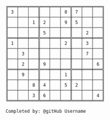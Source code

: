 
    ╔═══╤═══╤═══╦═══╤═══╤═══╦═══╤═══╤═══╗
    ║ 3 │   │   ║   │   │ 8 ║ 7 │   │   ║
    ╟───┼───┼───╫───┼───┼───╫───┼───┼───╢
    ║   │   │ 1 ║ 2 │   │ 9 ║ 5 │   │   ║
    ╟───┼───┼───╫───┼───┼───╫───┼───┼───╢
    ║   │   │   ║ 5 │   │   ║   │ 2 │   ║
    ╠═══╪═══╪═══╬═══╪═══╪═══╬═══╪═══╪═══╣
    ║ 1 │   │   ║   │   │ 2 ║   │ 3 │   ║
    ╟───┼───┼───╫───┼───┼───╫───┼───┼───╢
    ║   │ 3 │   ║   │   │   ║   │ 7 │   ║
    ╟───┼───┼───╫───┼───┼───╫───┼───┼───╢
    ║   │ 2 │   ║ 9 │   │   ║   │   │ 6 ║
    ╠═══╪═══╪═══╬═══╪═══╪═══╬═══╪═══╪═══╣
    ║   │ 9 │   ║   │   │ 1 ║   │   │   ║
    ╟───┼───┼───╫───┼───┼───╫───┼───┼───╢
    ║   │   │ 8 ║ 4 │   │ 5 ║ 2 │   │   ║
    ╟───┼───┼───╫───┼───┼───╫───┼───┼───╢
    ║   │   │ 3 ║ 6 │   │   ║   │   │ 4 ║
    ╚═══╧═══╧═══╩═══╧═══╧═══╩═══╧═══╧═══╝

    Completed by: @gitHub Username